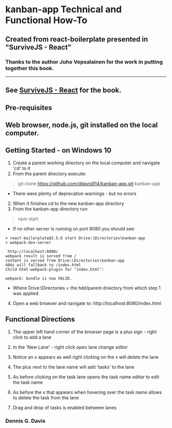 # kanban-app Technical and Functional How-To
## Created from react-boilerplate presented in "SurviveJS - React"  
### Thanks to the author Juho Vepsalainen for the work in putting together this book.
---
See [SurviveJS - React](http://survivejs.com/react/introduction/) for the book.
---
## Pre-requisites

   Web browser, node.js, git installed on the local computer.
---
## Getting Started - on Windows 10

1. Create a parent working directory on the local computer and navigate 'cd' to it
2. From the parent directory execute:
> git clone https://github.com/ddavis914/kanban-app.git kanban-app
  * There were plenty of deprecation warnings - but no errors
2. When it finishes cd to the new kanban-app directory
3. From the kanban-app directory run:

> npm start

  * If no other server is running on port 8080 you should see:
```
> react-boilerplate@2.5.6 start Drive:\Directories\kanban-app
> webpack-dev-server

 http://localhost:8080/
webpack result is served from /
content is served from Drive:\Directories\kanban-app
404s will fallback to /index.html
Child html-webpack-plugin for "index.html":

webpack: bundle is now VALID.
```
  * Where Drive:\Directories = the hdd/parent driectory from which step 1 was applied
4. Open a web browser and navigate to:
http://localhost:8080/index.html

## Functional Directions

1. The upper left hand corner of the browser page is a plus sign - right click to add a lane

2. In the 'New Lane' - right click open lane change editor

3. Notice an x appears as well right clicking on the x will delete the lane

4. The plus next to the lane name will add 'tasks' to the lane

5. As before clicking on the task lane opens the task name editor to edit the task name

6. As before the x that appears when hovering over the task name allows to delete the task from the lane

7. Drag and drop of tasks is enabled between lanes  

### Dennis G. Davis
